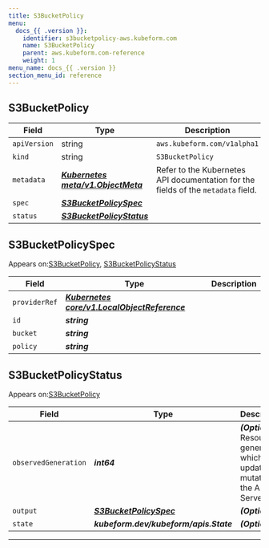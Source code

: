 ```yaml
---
title: S3BucketPolicy
menu:
  docs_{{ .version }}:
    identifier: s3bucketpolicy-aws.kubeform.com
    name: S3BucketPolicy
    parent: aws.kubeform.com-reference
    weight: 1
menu_name: docs_{{ .version }}
section_menu_id: reference
---
```


## S3BucketPolicy
| Field | Type | Description |
| ------ | ----- | ----------- |
| `apiVersion` | string | `aws.kubeform.com/v1alpha1` |
|    `kind` | string | `S3BucketPolicy` |
| `metadata` | ***[Kubernetes meta/v1.ObjectMeta](https://kubernetes.io/docs/reference/generated/kubernetes-api/v1.13/#objectmeta-v1-meta)***|Refer to the Kubernetes API documentation for the fields of the `metadata` field.|
| `spec` | ***[S3BucketPolicySpec](#S3BucketPolicySpec)***||
| `status` | ***[S3BucketPolicyStatus](#S3BucketPolicyStatus)***||
## S3BucketPolicySpec

Appears on:[S3BucketPolicy](#S3BucketPolicy), [S3BucketPolicyStatus](#S3BucketPolicyStatus)

| Field | Type | Description |
| ------ | ----- | ----------- |
| `providerRef` | ***[Kubernetes core/v1.LocalObjectReference](https://kubernetes.io/docs/reference/generated/kubernetes-api/v1.13/#localobjectreference-v1-core)***||
| `id` | ***string***||
| `bucket` | ***string***||
| `policy` | ***string***||
## S3BucketPolicyStatus

Appears on:[S3BucketPolicy](#S3BucketPolicy)

| Field | Type | Description |
| ------ | ----- | ----------- |
| `observedGeneration` | ***int64***| ***(Optional)*** Resource generation, which is updated on mutation by the API Server.|
| `output` | ***[S3BucketPolicySpec](#S3BucketPolicySpec)***| ***(Optional)*** |
| `state` | ***kubeform.dev/kubeform/apis.State***| ***(Optional)*** |
---
